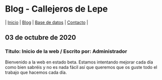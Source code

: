 
# Blog - Callejeros de Lepe
| [Inicio](http://beta.callejerosdelepe.org/) | [Blog](http://beta.callejerosdelepe.org/blog) | [Base de datos](http://beta.callejerosdelepe.org/database) | [Contacto](http://beta.callejerosdelepe.org/contact) |

## 03 de octubre de 2020
### Titulo: Inicio de la web / Escrito por: Administrador
Bienvenido a la web en estado beta. Estamos intentando mejorar cada día como bien sabréis y no es nada fácil así que queremos que os guste todo el trabajo que hacemos cada día.
